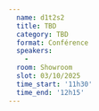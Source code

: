 ```yaml
---
  name: d1t2s2
  title: TBD
  category: TBD
  format: Conférence
  speakers: 
    - 
  room: Showroom
  slot: 03/10/2025
  time_start: '11h30'
  time_end: '12h15'
---
```

